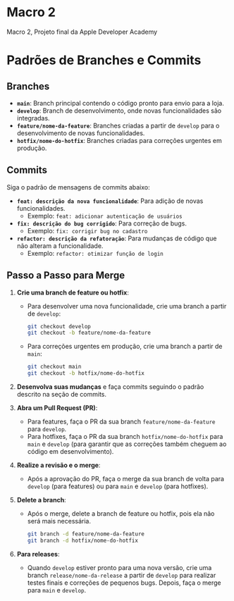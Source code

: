 # Macro 2
 Macro 2, Projeto final da Apple Developer Academy

# Padrões de Branches e Commits

## Branches

- **`main`**: Branch principal contendo o código pronto para envio para a loja.
- **`develop`**: Branch de desenvolvimento, onde novas funcionalidades são integradas.
- **`feature/nome-da-feature`**: Branches criadas a partir de `develop` para o desenvolvimento de novas funcionalidades.
- **`hotfix/nome-do-hotfix`**: Branches criadas para correções urgentes em produção.

## Commits

Siga o padrão de mensagens de commits abaixo:

- **`feat: descrição da nova funcionalidade`**: Para adição de novas funcionalidades.
  - Exemplo: `feat: adicionar autenticação de usuários`
- **`fix: descrição do bug corrigido`**: Para correção de bugs.
  - Exemplo: `fix: corrigir bug no cadastro`
- **`refactor: descrição da refatoração`**: Para mudanças de código que não alteram a funcionalidade.
  - Exemplo: `refactor: otimizar função de login`

## Passo a Passo para Merge

1. **Crie uma branch de feature ou hotfix**:
   - Para desenvolver uma nova funcionalidade, crie uma branch a partir de `develop`:  
     ```bash
     git checkout develop
     git checkout -b feature/nome-da-feature
     ```
   - Para correções urgentes em produção, crie uma branch a partir de `main`:  
     ```bash
     git checkout main
     git checkout -b hotfix/nome-do-hotfix
     ```

2. **Desenvolva suas mudanças** e faça commits seguindo o padrão descrito na seção de commits.

3. **Abra um Pull Request (PR)**:
   - Para features, faça o PR da sua branch `feature/nome-da-feature` para `develop`.
   - Para hotfixes, faça o PR da sua branch `hotfix/nome-do-hotfix` para `main` e `develop` (para garantir que as correções também cheguem ao código em desenvolvimento).

4. **Realize a revisão e o merge**:
   - Após a aprovação do PR, faça o merge da sua branch de volta para `develop` (para features) ou para `main` e `develop` (para hotfixes).

5. **Delete a branch**:
   - Após o merge, delete a branch de feature ou hotfix, pois ela não será mais necessária.
     ```bash
     git branch -d feature/nome-da-feature
     git branch -d hotfix/nome-do-hotfix
     ```

6. **Para releases**:
   - Quando `develop` estiver pronto para uma nova versão, crie uma branch `release/nome-da-release` a partir de `develop` para realizar testes finais e correções de pequenos bugs. Depois, faça o merge para `main` e `develop`.
